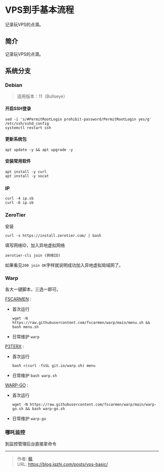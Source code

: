 # VPS到手基本流程


记录玩VPS的点滴。

<!--more-->

## 简介

记录玩VPS的点滴。

## 系统分支

### Debian

> 适用版本：11（Bullseye）

#### 开启SSH登录

```shell
sed -i 's/#PermitRootLogin prohibit-password/PermitRootLogin yes/g' /etc/ssh/sshd_config
systemctl restart ssh
```

#### 更新系统包

```shell
apt update -y && apt upgrade -y
```

#### 安装常用软件

```shell
apt install -y curl
apt install -y socat
```

### IP

```shell
curl -4 ip.sb
curl -6 ip.sb
```

### ZeroTier

安装

```shell
curl -s https://install.zerotier.com/ | bash
```

填写网络ID，加入异地虚拟网络

```shell
zerotier-cli join (网络ID)
```

如果看见`200 join OK`字样就说明成功加入异地虚拟局域网了。

### Warp

各大一键脚本，三选一即可。

[FSCARMEN](https://github.com/fscarmen/warp) :

- 首次运行 
  ```shell
  wget -N https://raw.githubusercontent.com/fscarmen/warp/main/menu.sh && bash menu.sh
  ```
- 日常维护 `warp`

[P3TERX](https://github.com/P3TERX/warp.sh) :

- 首次运行
  ```shell
  bash <(curl -fsSL git.io/warp.sh) menu
  ```
- 日常维护 `bash warp.sh`

[WARP-GO](https://gitlab.com/ProjectWARP/warp-go/-/tree/master/) :

- 首次运行
  ```shell
  wget -N https://raw.githubusercontent.com/fscarmen/warp/main/warp-go.sh && bash warp-go.sh
  ```
- 日常维护 `warp-go`

### 哪吒监控

到监控管理后台直接拿命令


---

> 作者: [枫](https://github.com/qiuzhi)  
> URL: https://blog.iqzhi.com/posts/vps-basic/  

